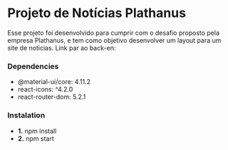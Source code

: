 # Projeto de Notícias Plathanus 
Esse projeto foi desenvolvido para cumprir com o desafio proposto pela empresa Plathanus, e tem como objetivo desenvolver um layout para um site de noticias. Link par ao back-en:

### Dependencies
- @material-ui/core: 4.11.2
- react-icons: ^4.2.0
- react-router-dom: 5.2.1

### Instalation
- **1.** npm install
- **2.** npm start

